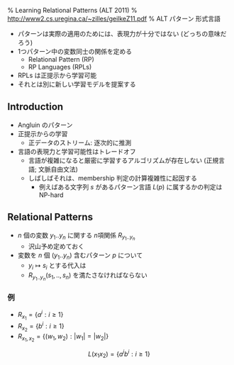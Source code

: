 % Learning Relational Patterns (ALT 2011)
% http://www2.cs.uregina.ca/~zilles/geilkeZ11.pdf
% ALT パターン 形式言語

- パターンは実際の適用のためには、表現力が十分ではない (どっちの意味だろう)
- 1つパターン中の変数同士の関係を定める
    - Relational Pattern (RP)
    - RP Languages (RPLs)
- RPLs は正提示から学習可能
- それとは別に新しい学習モデルを提案する

## Introduction

- Angluin のパターン
- 正提示からの学習
    - 正データのストリーム: 逐次的に推測
- 言語の表現力と学習可能性はトレードオフ
    - 言語が複雑になると厳密に学習するアルゴリズムが存在しない (正規言語; 文脈自由文法)
    - しばしばそれは、membership 判定の計算複雑性に起因する
        - 例えばある文字列 $s$ があるパターン言語 $L(p)$ に属するかの判定は NP-hard

## Relational Patterns

- $n$ 個の変数 $y_1..y_n$ に関する $n$項関係 $R_{y_1..y_n}$
    - 沢山予め定めておく
- 変数を $n$ 個 ($y_1..y_n$) 含むパターン $p$ について
    - $y_i \mapsto s_i$ とする代入は
    - $R_{y_1..y_n}(s_1,..,s_n)$ を満たさなければならない

### 例

- $R_{x_1} = \{ a^i : i \geq 1 \}$
- $R_{x_2} = \{ b^i : i \geq 1 \}$
- $R_{x_1, x_2} = \{ (w_1, w_2) : |w_1| = |w_2| \}$

$$L(x_1 x_2) = \{ a^i b^i : i \geq 1 \}$$
